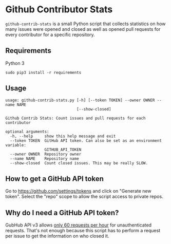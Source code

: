 # Github Contributor Stats

`github-contrib-stats` is a small Python script that collects statistics
on how many issues were opened and closed as well as opened pull requests
for every contributor for a specific repository.

## Requirements
Python 3

```
sudo pip3 install -r requirements
```

## Usage
```
usage: github-contrib-stats.py [-h] [--token TOKEN] --owner OWNER --name NAME
                               [--show-closed]

Github Contrib Stats: Count issues and pull requests for each contributor

optional arguments:
  -h, --help     show this help message and exit
  --token TOKEN  GitHub API token. Can also be set as an environment variable:
                 GITHUB_API_TOKEN
  --owner OWNER  Repository owner
  --name NAME    Repository name
  --show-closed  Count closed issues. This may be really SLOW.
```

## How to get a GitHub API token
Go to https://github.com/settings/tokens and click on "Generate new token".
Select the "repo" scope to allow the script access to private repos.

## Why do I need a GitHub API token?
GubHub API v3 allows
[only 60 requests per hour](https://developer.github.com/v3/#rate-limiting)
for unauthenticated requests.
That's not enough because this script has to perform a request per issue
to get the information on who closed it.
